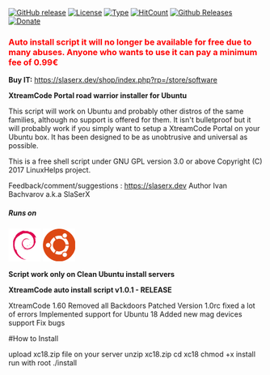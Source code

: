 [![GitHub release](https://img.shields.io/github/release/qubyte/rubidium.svg)](https://github.com/slaserx/xc18)
[![License](https://img.shields.io/badge/license-GPL--3.0-red.svg)](https://opensource.org/licenses/GPL-3.0)
[![Type](https://img.shields.io/badge/type-%2Fbin%2Fsh-red.svg)](https://en.wikipedia.org/?title=Bourne_shell)
[![HitCount](http://hits.dwyl.io/slaserx/xc18.svg)](http://hits.dwyl.io/slaserx/xc18)
[![Github Releases](https://img.shields.io/github/downloads/atom/atom/latest/total.svg)](http://github.com/SlaSerX/xc18)
[![Donate](https://img.shields.io/badge/Donate-PayPal-blue.svg)](https://www.paypal.com/cgi-bin/webscr?cmd=_donations&business=root@darkshell.eu&item_name=LinuxHelps%20Support&currency_code=EUR)

<h3 style="color:#FF0000">Auto install script it will no longer be available for free due to many abuses. Anyone who wants to use it can pay a minimum fee of 0.99€</h3>

<b>Buy IT:</b>
https://slaserx.dev/shop/index.php?rp=/store/software


<b>XtreamCode Portal road warrior installer for Ubuntu</b>

This script will work on Ubuntu and probably other distros of the same families, although no support is offered for them.
It isn't bulletproof but it will probably work if you simply want to setup a XtreamCode Portal on your Ubuntu box.
It has been designed to be as unobtrusive and universal as possible.

This is a free shell script under GNU GPL version 3.0 or above Copyright (C) 2017 LinuxHelps project.

Feedback/comment/suggestions : https://slaserx.dev Author Ivan Bachvarov a.k.a SlaSerX

##### Runs on
[![Debian](https://raw.githubusercontent.com/slaserx/icons/master/64x64/debian.png)](https://www.debian.org)
[![Ubuntu](https://raw.githubusercontent.com/slaserx/icons/master/64x64/ubuntu.png)](https://www.ubuntu.com)

<b>Script work only on Clean Ubuntu install servers</b>

<b>XtreamCode auto install script v1.0.1 - RELEASE</b>

XtreamCode 1.60
Removed all Backdoors
Patched Version 1.0rc
fixed a lot of errors
Implemented support for Ubuntu 18
Added new mag devices support
Fix bugs

#How to Install

upload xc18.zip file on your server
unzip xc18.zip cd xc18
chmod +x install run with root ./install
